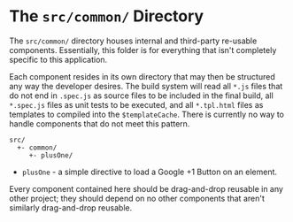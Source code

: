 # The `src/common/` Directory

The `src/common/` directory houses internal and third-party re-usable
components. Essentially, this folder is for everything that isn't completely
specific to this application.

Each component resides in its own directory that may then be structured any way
the developer desires. The build system will read all `*.js` files that do not
end in `.spec.js` as source files to be included in the final build, all
`*.spec.js` files as unit tests to be executed, and all `*.tpl.html` files as
templates to compiled into the `$templateCache`. There is currently no way to
handle components that do not meet this pattern.

```
src/
  +- common/
     +- plusOne/
```

- `plusOne` - a simple directive to load a Google +1 Button on an element.

Every component contained here should be drag-and-drop reusable in any other 
project; they should depend on no other components that aren't similarly 
drag-and-drop reusable.
